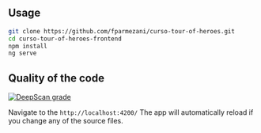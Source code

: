 ## Usage

```bash
git clone https://github.com/fparmezani/curso-tour-of-heroes.git
cd curso-tour-of-heroes-frontend
npm install
ng serve
```

## Quality of the code

[![DeepScan grade](https://deepscan.io/api/teams/21477/projects/24891/branches/770691/badge/grade.svg)](https://deepscan.io/dashboard#view=project&tid=21477&pid=24891&bid=770691)


Navigate to the `http://localhost:4200/` The app will automatically reload if you change any of the source files.
